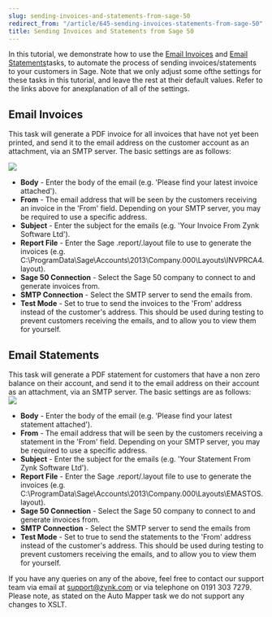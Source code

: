 ```yaml
---
slug: sending-invoices-and-statements-from-sage-50
redirect_from: "/article/645-sending-invoices-statements-from-sage-50"
title: Sending Invoices and Statements from Sage 50
---
```

 In this tutorial, we demonstrate how to use the [Email Invoices](392-email-invoices) and [Email Statements](393-email-statements)tasks, to automate the process of sending invoices/statements to your customers in Sage. Note that we only adjust some ofthe settings for these tasks in this tutorial, and leave the rest at their default values. Refer to the links above for anexplanation of all of the settings.        

## Email Invoices
This task will generate a PDF invoice for all invoices that have not yet been printed, and send it to the email address on            the customer account as an attachment, via an SMTP server. The basic settings are as follows:           

[![](https://s3.amazonaws.com/helpscout.net/docs/assets/565effd4c697915b26a5c620/images/56b45f45c697914361565aaa/file-szEKvzY33f.png)](https://s3.amazonaws.com/helpscout.net/docs/assets/565effd4c697915b26a5c620/images/56b45f45c697914361565aaa/file-szEKvzY33f.png)

 * **Body** - Enter the body of the email (e.g. 'Please find your latest invoice attached').
 * **From** - The email address that will be seen by the customers receiving an invoice in the 'From' field. Depending            on your SMTP server, you may be required to use a specific address.
 * **Subject** - Enter the subject for the emails (e.g. 'Your Invoice From Zynk Software Ltd').
 * **Report File** - Enter the Sage .report/.layout file to use to generate the invoices (e.g. C:\ProgramData\Sage\Accounts\2013\Company.000\Layouts\INVPRCA4.layout).
 * **Sage 50 Connection** - Select the Sage 50 company to connect to and generate invoices from.
 * **SMTP Connection** - Select the SMTP server to send the emails from.
 * **Test Mode** - Set to true to send the invoices to the 'From' address instead of the customer's address. This should            be used during testing to prevent customers receiving the emails, and to allow you to view them for yourself.

## Email Statements
This task will generate a PDF statement for customers that have a non zero balance on their account, and send it to the email            address on their account as an attachment, via an SMTP server. The basic settings are as follows:            
[![](https://s3.amazonaws.com/helpscout.net/docs/assets/565effd4c697915b26a5c620/images/56b45f9d9033603f7da3836e/file-HtnBxQRe8e.png)](https://s3.amazonaws.com/helpscout.net/docs/assets/565effd4c697915b26a5c620/images/56b45f9d9033603f7da3836e/file-HtnBxQRe8e.png)

 * **Body** - Enter the body of the email (e.g. 'Please find your latest statement attached').
 * **From** - The email address that will be seen by the customers receiving a statement in the 'From' field. Depending            on your SMTP server, you may be required to use a specific address.
 * **Subject** - Enter the subject for the emails (e.g. 'Your Statement From Zynk Software Ltd').
 * **Report File** - Enter the Sage .report/.layout file to use to generate the invoices (e.g. C:\ProgramData\Sage\Accounts\2013\Company.000\Layouts\EMASTOS.layout).
 * **Sage 50 Connection** - Select the Sage 50 company to connect to and generate invoices from.
 * **SMTP Connection** - Select the SMTP server to send the emails from
 * **Test Mode** - Set to true to send the statements to the 'From' address instead of the customer's address. This            should be used during testing to prevent customers receiving the emails, and to allow you to view them for yourself.

If you have any queries on any of the above, feel free to contact our support team via email at support@zynk.com            or via telephone on 0191 303 7279. Please note, as stated on the Auto Mapper task we do not support any changes            to XSLT.